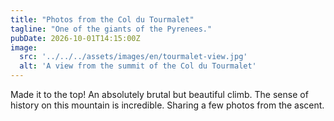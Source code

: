 ```yaml
---
title: "Photos from the Col du Tourmalet"
tagline: "One of the giants of the Pyrenees."
pubDate: 2026-10-01T14:15:00Z
image:
  src: '../../../assets/images/en/tourmalet-view.jpg'
  alt: 'A view from the summit of the Col du Tourmalet'
---
```


Made it to the top! An absolutely brutal but beautiful climb. The sense of history on this mountain is incredible. Sharing a few photos from the ascent.